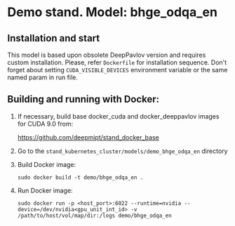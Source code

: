 # Demo stand. Model: bhge_odqa_en

## Installation and start
This model is based upon obsolete DeepPavlov version and requires custom installation. Please, refer `Dockerfile` for installation sequence. Don't forget about setting `CUDA_VISIBLE_DEVICES` environment variable or the same named param in run file.   

## Building and running with Docker:
1. If necessary, build base docker_cuda and docker_deeppavlov images for CUDA 9.0 from:

   https://github.com/deepmipt/stand_docker_base
  
2. Go to the `stand_kubernetes_cluster/models/demo_bhge_odqa_en` directory

3. Build Docker image:
   ```
   sudo docker build -t demo/bhge_odqa_en .
   ```
4. Run Docker image:
   ```
   sudo docker run -p <host_port>:6022 --runtime=nvidia --device=/dev/nvidia<gpu_unit_int_id> -v /path/to/host/vol/map/dir:/logs demo/bhge_odqa_en
   ```